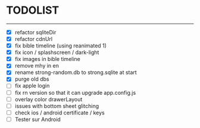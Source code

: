 # TODOLIST

----

- [x] refactor sqliteDir
- [x] refactor cdnUrl
- [x] fix bible timeline (using reanimated 1)
- [x] fix icon / splashscreen / dark-light
- [x] fix images in bible timeline
- [x] remove mhy in en
- [x] rename strong-random.db to strong.sqlite at start
- [x] purge old dbs
- [ ] fix apple login
- [ ] fix rn version so that it can upgrade app.config.js
- [ ] overlay color drawerLayout
- [ ] issues with bottom sheet glitching
- [ ] check ios / android certificate / keys
- [ ] Tester sur Android
